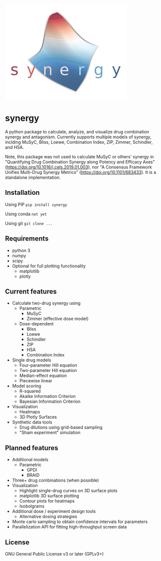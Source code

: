 <img src="logo.png" width="400" />

# synergy

A python package to calculate, analyze, and visualize drug combination synergy and antagonism. Currently supports multiple models of synergy, inclding MuSyC, Bliss, Loewe, Combination Index, ZIP, Zimmer, Schindler, and HSA.

Note, this package was not used to calculate MuSyC or others' synergy in "Quantifying Drug Combination Synergy along Potency and Efficacy Axes" (https://doi.org/10.1016/j.cels.2019.01.003), nor "A Consensus Framework Unifies Multi-Drug Synergy Metrics" (https://doi.org/10.1101/683433). It is a standalone implementation.

## Installation

Using PIP
`pip install synergy`

Using conda
`not yet`

Using git
`git clone ...`

## Requirements
* python 3
* numpy
* scipy
* Optional for full plotting functionality
  * matplotlib
  * plotly

## Current features
* Calculate two-drug synergy using
  * Parametric
    * MuSyC
    * Zimmer (effective dose model)
  * Dose-dependent
    * Bliss
    * Loewe
    * Schindler
    * ZIP
    * HSA
    * Combination Index
* Single drug models
  * Four-parameter Hill equation
  * Two-parameter Hill equation
  * Median-effect equation
  * Piecewise linear
* Model scoring
  * R-squared
  * Akaike Information Criterion
  * Bayesian Information Criterion
* Visualization
  * Heatmaps
  * 3D Plotly Surfaces
* Synthetic data tools
  * Drug dilutions using grid-based sampling
  * "Sham experiment" simulation

## Planned features
* Additional models
  * Parametric
    * GPDI
    * BRAID
* Three+ drug combinations (when possible)
* Visualization
  * Highlight single-drug curves on 3D surface plots
  * matplotlib 3D surface plotting
  * Contour plots for heatmaps
  * Isobolgrams
* Additional dose / experiment design tools
  * Alternative dosing strategies
* Monte carlo sampling to obtain confidence intervals for parameters
* Parallelization API for fitting high-throughput screen data

## License
GNU General Public License v3 or later (GPLv3+)
